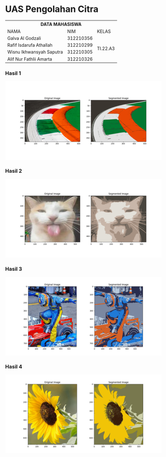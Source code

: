 # UAS Pengolahan Citra
<table>
  <tr>
    <th colspan="3">DATA MAHASISWA</th>
  </tr>
  <tr>
    <td>NAMA</td>
    <td>NIM</td>
    <td>KELAS</td>
  </tr>
  <tr>
    <td>Galva Al Godzali</td>
    <td>312210356</td>
    <td rowspan="4">TI.22.A3</td>
  </tr>
  <tr>
    <td>Rafif Isdarufa Athallah</td>
    <td>312210299</td>
  </tr>
  <tr>
    <td>Wisnu Ikhwansyah Saputra</td>
    <td>312210305</td>
  </tr>
  <tr>
    <td>Alif Nur Fathlii Amarta</td>
    <td>312210326</td>
  </tr>
</table>

### Hasil 1
![Result 1](assets/img/result1.png)

### Hasil 2 
![Result 2](assets/img/result2.png)

### Hasil 3
![Result 3](assets/img/result3.png)

### Hasil 4
![Result 4](assets/img/result4.png)
